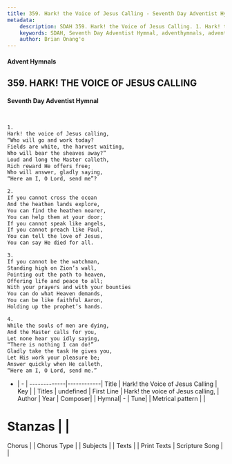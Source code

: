 ```yaml
---
title: 359. Hark! the Voice of Jesus Calling - Seventh Day Adventist Hymnal
metadata:
    description: SDAH 359. Hark! the Voice of Jesus Calling. 1. Hark! the voice of Jesus calling, “Who will go and work today? Fields are white, the harvest waiting, Who will bear the sheaves away?” Loud and long the Master calleth, Rich reward He offers free; Who will answer, gladly saying, “Here am I, O Lord, send me”?
    keywords: SDAH, Seventh Day Adventist Hymnal, adventhymnals, advent hymnals, Hark! the Voice of Jesus Calling, Hark! the voice of Jesus calling, 
    author: Brian Onang'o
---
```


#### Advent Hymnals
## 359. HARK! THE VOICE OF JESUS CALLING
#### Seventh Day Adventist Hymnal

```txt


1.
Hark! the voice of Jesus calling,
“Who will go and work today?
Fields are white, the harvest waiting,
Who will bear the sheaves away?”
Loud and long the Master calleth,
Rich reward He offers free;
Who will answer, gladly saying,
“Here am I, O Lord, send me”?

2.
If you cannot cross the ocean
And the heathen lands explore,
You can find the heathen nearer,
You can help them at your door;
If you cannot speak like angels,
If you cannot preach like Paul,
You can tell the love of Jesus,
You can say He died for all.

3.
If you cannot be the watchman,
Standing high on Zion’s wall,
Pointing out the path to heaven,
Offering life and peace to all;
With your prayers and with your bounties
You can do what Heaven demands,
You can be like faithful Aaron,
Holding up the prophet’s hands.

4.
While the souls of men are dying,
And the Master calls for you,
Let none hear you idly saying,
“There is nothing I can do!”
Gladly take the task He gives you,
Let His work your pleasure be;
Answer quickly when He calleth,
“Here am I, O Lord, send me.”


```

- |   -  |
-------------|------------|
Title | Hark! the Voice of Jesus Calling |
Key |  |
Titles | undefined |
First Line | Hark! the voice of Jesus calling, |
Author | 
Year | 
Composer|  |
Hymnal|  - |
Tune|  |
Metrical pattern | |
# Stanzas |  |
Chorus |  |
Chorus Type |  |
Subjects |  |
Texts |  |
Print Texts | 
Scripture Song |  |
  
